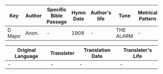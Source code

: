 Key | Author   | Specific Bible Passage     |Hymn Date |Author's life |Tune |Metrical Pattern   |Composer/Source
-- | --------- | ---------------------------|----------|--------------|-----|-------------------|-------------  
D Major |Anon. |- |1908 |- |THE ALARM |- |Arranged

Original Language | Translater | Translation Date   | Translater's Life  
----------------- | --------- | --------------------|-------------     
\- |- |- |-
